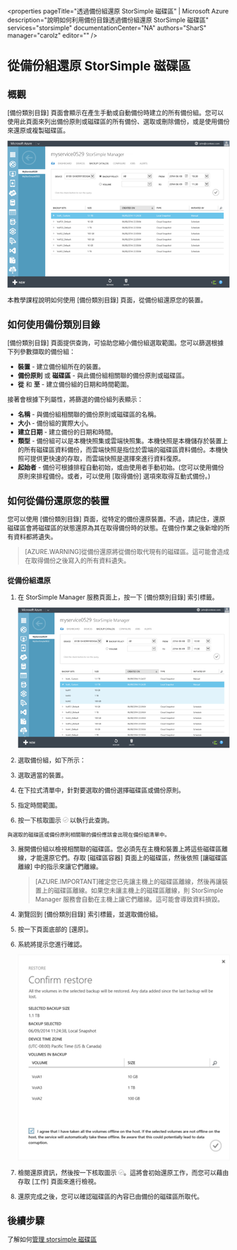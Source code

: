 <properties pageTitle="透過備份組還原 StorSimple 磁碟區" | Microsoft Azure description="說明如何利用備份目錄透過備份組還原 StorSimple 磁碟區" services="storsimple" documentationCenter="NA" authors="SharS" manager="carolz" editor="" /> <tags 
   ms.service="storsimple"
   ms.devlang="NA"
   ms.topic="article"
   ms.tgt_pltfrm="NA"
   ms.workload="TBD"
   ms.date="06/25/2015"
   ms.author="v-sharos" />

# 從備份組還原 StorSimple 磁碟區

## 概觀

[備份類別目錄] 頁面會顯示在產生手動或自動備份時建立的所有備份組。您可以使用此頁面來列出備份原則或磁碟區的所有備份、選取或刪除備份，或是使用備份來還原或複製磁碟區。

 ![備份類別目錄頁面](./media/storsimple-restore-from-backup-set/HCS_BackupCatalog.png)

本教學課程說明如何使用 [備份類別目錄] 頁面，從備份組還原您的裝置。

## 如何使用備份類別目錄 

[備份類別目錄] 頁面提供查詢，可協助您縮小備份組選取範圍。您可以篩選根據下列參數擷取的備份組：

- **裝置** - 建立備份組所在的裝置。
- **備份原則** 或 **磁碟區** - 與此備份組相關聯的備份原則或磁碟區。
- **從** 和 **至** - 建立備份組的日期和時間範圍。

接著會根據下列屬性，將篩選的備份組列表顯示：

- **名稱** - 與備份組相關聯的備份原則或磁碟區的名稱。
- **大小** - 備份組的實際大小。
- **建立日期** - 建立備份的日期和時間。 
- **類型** - 備份組可以是本機快照集或雲端快照集。本機快照是本機儲存於裝置上的所有磁碟區資料備份，而雲端快照是指位於雲端的磁碟區資料備份。本機快照可提供更快速的存取，而雲端快照是選擇來進行資料復原。
- **起始者** - 備份可根據排程自動初始，或由使用者手動初始。(您可以使用備份原則來排程備份。或者，可以使用 [取得備份] 選項來取得互動式備份。)

## 如何從備份還原您的裝置

您可以使用 [備份類別目錄] 頁面，從特定的備份還原裝置。不過，請記住，還原磁碟區會將磁碟區的狀態還原為其在取得備份時的狀態。在備份作業之後新增的所有資料都將遺失。

> [AZURE.WARNING]從備份還原將從備份取代現有的磁碟區。這可能會造成在取得備份之後寫入的所有資料遺失。


### 從備份組還原

1. 在 StorSimple Manager 服務頁面上，按一下 [備份類別目錄] 索引標籤。

    ![備份類別目錄](./media/storsimple-restore-from-backup-set/HCS_Restore.png)

2. 選取備份組，如下所示：
  1. 選取適當的裝置。
  2. 在下拉式清單中，針對要選取的備份選擇磁碟區或備份原則。
  3. 指定時間範圍。
  4. 按一下核取圖示 ![核取圖示](./media/storsimple-restore-from-backup-set/HCS_CheckIcon.png) 以執行此查詢。
 
    與選取的磁碟區或備份原則相關聯的備份應該會出現在備份組清單中。

3. 展開備份組以檢視相關聯的磁碟區。您必須先在主機和裝置上將這些磁碟區離線，才能還原它們。存取 [磁碟區容器] 頁面上的磁碟區，然後依照 [讓磁碟區離線][](storsimple-manage-volumes.md#take-a-volume-offline) 中的指示來讓它們離線。

    >  [AZURE.IMPORTANT]確定您已先讓主機上的磁碟區離線，然後再讓裝置上的磁碟區離線。如果您未讓主機上的磁碟區離線，則 StorSimple Manager 服務會自動在主機上讓它們離線。這可能會導致資料損毀。

4. 瀏覽回到 [備份類別目錄] 索引標籤，並選取備份組。

5. 按一下頁面底部的 [還原]。

6. 系統將提示您進行確認。

    ![確認電子郵件](./media/storsimple-restore-from-backup-set/HCS_ConfirmRestore.png)

7. 檢閱還原資訊，然後按一下核取圖示 ![核取圖示](./media/storsimple-restore-from-backup-set/HCS_CheckIcon.png)。這將會初始還原工作，而您可以藉由存取 [工作] 頁面來進行檢視。

8. 還原完成之後，您可以確認磁碟區的內容已由備份的磁碟區所取代。

## 後續步驟

了解如何[管理 storsimple 磁碟區](storsimple-manage-volumes.md)

<!---HONumber=July15_HO2-->
